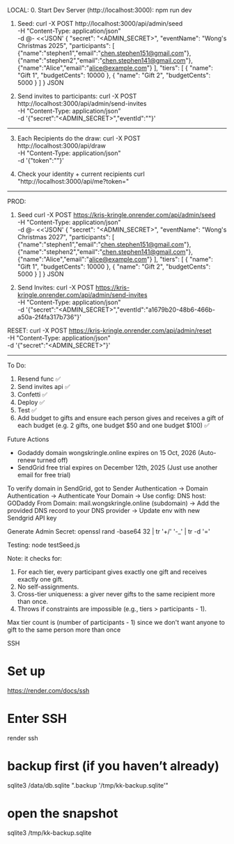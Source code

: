 LOCAL:
0. Start Dev Server (http://localhost:3000):
npm run dev

1. Seed:
curl -X POST http://localhost:3000/api/admin/seed \
  -H "Content-Type: application/json" \
  -d @- <<'JSON'
{
  "secret": "<ADMIN_SECRET>",
  "eventName": "Wong's Christmas 2025",
  "participants": [
    {"name":"stephen1","email":"chen.stephen151@gmail.com"},
    {"name":"stephen2","email":"chen.stephen141@gmail.com"},
    {"name":"Alice","email":"alice@example.com"}
  ],
  "tiers": [
    { "name": "Gift 1", "budgetCents": 10000 },
    { "name": "Gift 2", "budgetCents":  5000 }
  ]
}
JSON

2. Send invites to participants:
curl -X POST http://localhost:3000/api/admin/send-invites \
  -H "Content-Type: application/json" \
  -d '{"secret":"<ADMIN_SECRET>","eventId":""}'
______________________________________________________________________________________________________________________________________________________________________________

3. Each Recipients do the draw:
curl -X POST http://localhost:3000/api/draw \
  -H "Content-Type: application/json" \
  -d '{"token":"<recipient-token>"}'

4. Check your identity + current recipients
curl "http://localhost:3000/api/me?token=<recipient-token>"
______________________________________________________________________________________________________________________________________________________________________________

PROD:

1. Seed
curl -X POST https://kris-kringle.onrender.com/api/admin/seed \
  -H "Content-Type: application/json" \
  -d @- <<'JSON'
{
  "secret": "<ADMIN_SECRET>",
  "eventName": "Wong's Christmas 2027",
  "participants": [
    {"name":"stephen1","email":"chen.stephen151@gmail.com"},
    {"name":"stephen2","email":"chen.stephen141@gmail.com"},
    {"name":"Alice","email":"alice@example.com"}
  ],
  "tiers": [
    { "name": "Gift 1", "budgetCents": 10000 },
    { "name": "Gift 2", "budgetCents":  5000 }
  ]
}
JSON

2. Send Invites:
curl -X POST https://kris-kringle.onrender.com/api/admin/send-invites \
  -H "Content-Type: application/json" \
  -d '{"secret":"<ADMIN_SECRET>","eventId":"a1679b20-48b6-466b-a50a-2f4fa317b736"}'



RESET:
curl -X POST https://kris-kringle.onrender.com/api/admin/reset \
  -H "Content-Type: application/json" \
  -d '{"secret":"<ADMIN_SECRET>"}'

______________________________________________________________________________________________________________________________________________________________________________

To Do:
1. Resend func ✅
2. Send invites api ✅
3. Confetti ✅
4. Deploy ✅
5. Test ✅
6. Add budget to gifts and ensure each person gives and receives a gift of each budget (e.g. 2 gifts, one budget $50 and one budget $100) ✅

Future Actions
- Godaddy domain wongskringle.online expires on 15 Oct, 2026 (Auto-renew turned off)
- SendGrid free trial expires on December 12th, 2025 (Just use another email for free trial)

To verify domain in SendGrid, got to Sender Authentication -> Domain Authentication -> Authenticate Your Domain -> Use config:
  DNS host: GODaddy
  From Domain: mail.wongskringle.online (subdomain)
-> Add the provided DNS record to your DNS provider -> Update env with new Sendgrid API key

Generate Admin Secret:
openssl rand -base64 32 | tr '+/' '-_' | tr -d '='

Testing:
node testSeed.js

Note: it checks for:
  1) For each tier, every participant gives exactly one gift and receives exactly one gift.
  2) No self-assignments.
  3) Cross-tier uniqueness: a giver never gifts to the same recipient more than once.
  4) Throws if constraints are impossible (e.g., tiers > participants - 1).

  Max tier count is (number of participants - 1) since we don't want anyone to gift to the same person more than once



SSH
# Set up
https://render.com/docs/ssh

# Enter SSH
render ssh

# backup first (if you haven’t already)
sqlite3 /data/db.sqlite ".backup '/tmp/kk-backup.sqlite'"

# open the snapshot
sqlite3 /tmp/kk-backup.sqlite